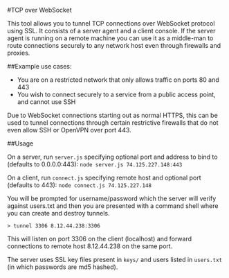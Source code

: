 #TCP over WebSocket

This tool allows you to tunnel TCP connections over WebSocket protocol using SSL. It consists of a server agent and
a client console. If the server agent is running on a remote machine you can use it as a middle-man to route connections
securely to any network host even through firewalls and proxies.

##Example use cases:
 - You are on a restricted network that only allows traffic on ports 80 and 443
 - You wish to connect securely to a service from a public access point, and cannot use SSH

Due to WebSocket connections starting out as normal HTTPS, this can be used to tunnel connections through certain
restrictive firewalls that do not even allow SSH or OpenVPN over port 443.

##Usage

On a server, run `server.js` specifying optional port and address to bind to (defaults to 0.0.0.0:443):
`node server.js 74.125.227.148:443`

On a client, run `connect.js` specifying remote host and optional port (defaults to 443):
`node connect.js 74.125.227.148`

You will be prompted for username/password which the server will verify against users.txt and then you are presented
with a command shell where you can create and destroy tunnels.

`> tunnel 3306 8.12.44.238:3306`

This will listen on port 3306 on the client (localhost) and forward connections to remote host 8.12.44.238 on the
same port.

The server uses SSL key files present in `keys/` and users listed in `users.txt` (in which passwords are md5 hashed).

